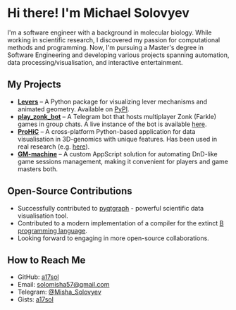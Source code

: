 # Hi there! I'm Michael Solovyev

I'm a software engineer with a background in molecular biology. While working in scientific research, I discovered my passion for computational methods and programming. Now, I'm pursuing a Master's degree in Software Engineering and developing various projects spanning automation, data processing/visualisation, and interactive entertainment.

## My Projects
- **[Levers](https://github.com/a17sol/levers)** – A Python package for visualizing lever mechanisms and animated geometry. Available on [PyPI](https://pypi.org/project/levers/).
- **[play_zonk_bot](https://github.com/a17sol/play_zonk_bot)** – A Telegram bot that hosts multiplayer Zonk (Farkle) games in group chats. A live instance of the bot is available [here](https://t.me/play_zonk_bot).
- **[ProHiC](https://github.com/a17sol/ProHiC)** – A cross-platform Python-based application for data visualisation in 3D-genomics with unique features. Has been used in real research (e.g. [here](https://www.biorxiv.org/content/10.1101/2021.04.30.439615v1.full)).
- **[GM-machine](https://github.com/a17sol/GM-machine)** – A custom AppScript solution for automating DnD-like game sessions management, making it convenient for players and game masters both.

## Open-Source Contributions
- Successfully contributed to [pyqtgraph](https://github.com/pyqtgraph/pyqtgraph) - powerful scientific data visualisation tool.
- Contributed to a modern implementation of a compiler for the extinct [B programming language](https://github.com/tsoding/b).
- Looking forward to engaging in more open-source collaborations.

## How to Reach Me
- GitHub: [a17sol](https://github.com/your-username)
- Email: solomisha57@gmail.com
- Telegram: [@Misha_Solovyev](https://t.me/Misha_Solovyev)
- Gists: [a17sol](https://gist.github.com/a17sol)

<!--
**a17sol/a17sol** is a ✨ _special_ ✨ repository because its `README.md` (this file) appears on your GitHub profile.

Here are some ideas to get you started:

- 🔭 I’m currently working on ...
- 🌱 I’m currently learning ...
- 👯 I’m looking to collaborate on ...
- 🤔 I’m looking for help with ...
- 💬 Ask me about ...
- 📫 How to reach me: ...
- 😄 Pronouns: ...
- ⚡ Fun fact: ...
-->
